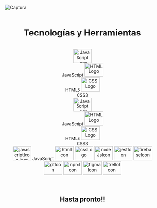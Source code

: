 ![Captura](https://github.com/MariaGarciaB/mariagarciab/assets/122326708/dca1bdf8-905a-4e1b-bafc-7288a9091f3f)
<br> <br>
<div class= "tecnologías" align="center">
<h1>Tecnologías y Herramientas </h1>
<br>
  <div align="center">
  <img src="https://cdn.jsdelivr.net/gh/devicons/devicon/icons/javascript/javascript-original.svg" height="45" width="60" alt="JavaScript Logo" /><br> JavaScript
      <img src="https://cdn.jsdelivr.net/gh/devicons/devicon/icons/html5/html5-plain-wordmark.svg" height="45" width="60" alt="HTML Logo" /><br> HTML5
     <img src="https://cdn.jsdelivr.net/gh/devicons/devicon/icons/css3/css3-plain-wordmark.svg" height="45" width="60" alt="CSS Logo" /><br> CSS3
</div>

<div align="center">
<img src="https://cdn.jsdelivr.net/gh/devicons/devicon/icons/javascript/javascript-original.svg" height="45" width="60" alt="JavaScript Logo" /><br> JavaScript
      <img src="https://cdn.jsdelivr.net/gh/devicons/devicon/icons/html5/html5-plain-wordmark.svg" height="45" width="60" alt="HTML Logo" /><br> HTML5
     <img src="https://cdn.jsdelivr.net/gh/devicons/devicon/icons/css3/css3-plain-wordmark.svg" height="45" width="60" alt="CSS Logo" /><br> CSS3
</div>

<div align="center">
 
</div>
<div align="center">
  <img src="https://cdn.jsdelivr.net/gh/devicons/devicon/icons/javascript/javascript-original.svg" height="45" width="60" alt="javascriptIcon logo" /> JavaScript
  <img src="https://cdn.jsdelivr.net/gh/devicons/devicon/icons/html5/html5-plain-wordmark.svg" height="45" width="60" alt="htmlIcon" />
  <img src="https://cdn.jsdelivr.net/gh/devicons/devicon/icons/css3/css3-plain-wordmark.svg" height="45" width="60" alt="cssLogo" />
  <img src="https://cdn.jsdelivr.net/gh/devicons/devicon/icons/nodejs/nodejs-original-wordmark.svg" height="45" width="60" alt="nodeJsIcon" />
  <img src="https://cdn.jsdelivr.net/gh/devicons/devicon/icons/jest/jest-plain.svg" height="45" width="60" alt="jestIcon" />
  <img src="https://cdn.jsdelivr.net/gh/devicons/devicon/icons/firebase/firebase-plain-wordmark.svg" height="45" width="60" alt="firebaseIcon" />
  <img src="https://cdn.jsdelivr.net/gh/devicons/devicon/icons/git/git-plain-wordmark.svg" height="45" width="60" alt="gitIcon" />
  <img src="https://cdn.jsdelivr.net/gh/devicons/devicon/icons/npm/npm-original-wordmark.svg" height="45" width="60" alt="npmIcon" />      
  <img src="https://cdn.jsdelivr.net/gh/devicons/devicon/icons/figma/figma-original.svg" height="45" width="60" alt="figmaIcon" />
  <img src="https://cdn.jsdelivr.net/gh/devicons/devicon/icons/trello/trello-plain-wordmark.svg" height="45" width="60" alt="trelloIcon" />
               
</div>
</div>
 <br><br>
 <div align="center">
 <h2> Hasta pronto!! </h2>
 </div>
